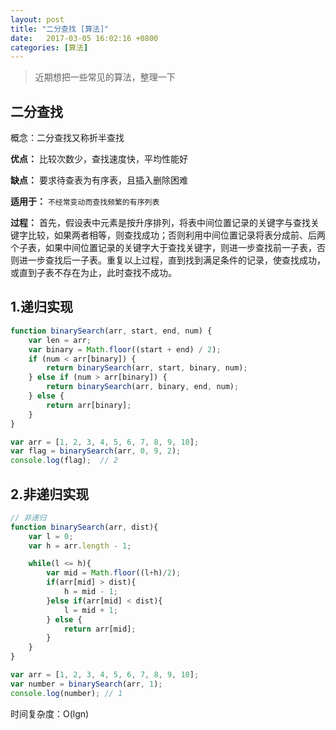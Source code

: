 ```yaml
---
layout: post
title: "二分查找 [算法]" 
date:   2017-03-05 16:02:16 +0800
categories: [算法]
---
```


> 近期想把一些常见的算法，整理一下

## 二分查找

概念：二分查找又称折半查找

**优点：** 比较次数少，查找速度快，平均性能好

**缺点：** 要求待查表为有序表，且插入删除困难

**适用于：** `不经常变动而查找频繁的有序列表`

**过程：** 首先，假设表中元素是按升序排列，将表中间位置记录的关键字与查找关键字比较，如果两者相等，则查找成功；否则利用中间位置记录将表分成前、后两个子表，如果中间位置记录的关键字大于查找关键字，则进一步查找前一子表，否则进一步查找后一子表。重复以上过程，直到找到满足条件的记录，使查找成功，或直到子表不存在为止，此时查找不成功。


## 1.递归实现

```javascript
function binarySearch(arr, start, end, num) {
	var len = arr;
	var binary = Math.floor((start + end) / 2);
	if (num < arr[binary]) {
		return binarySearch(arr, start, binary, num);
	} else if (num > arr[binary]) {
		return binarySearch(arr, binary, end, num);
	} else {
		return arr[binary];
	}
}

var arr = [1, 2, 3, 4, 5, 6, 7, 8, 9, 10];
var flag = binarySearch(arr, 0, 9, 2);
console.log(flag);  // 2
```

## 2.非递归实现
```javascript
// 非递归
function binarySearch(arr, dist){
	var l = 0;
	var h = arr.length - 1;

	while(l <= h){
		var mid = Math.floor((l+h)/2);
		if(arr[mid] > dist){
			h = mid - 1;
		}else if(arr[mid] < dist){
			l = mid + 1;
		} else {
			return arr[mid];
		}
	}
}

var arr = [1, 2, 3, 4, 5, 6, 7, 8, 9, 10];
var number = binarySearch(arr, 1);
console.log(number); // 1
```

时间复杂度：O(lgn)